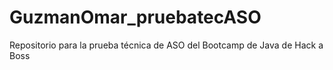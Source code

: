 # GuzmanOmar_pruebatecASO
Repositorio para la prueba técnica de ASO del Bootcamp de Java de Hack a Boss
